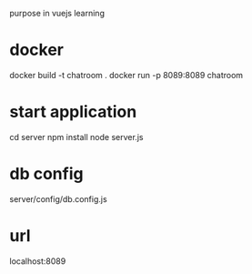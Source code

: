 purpose in vuejs learning

# docker 
docker build -t chatroom .
docker run -p 8089:8089 chatroom 
# start application
cd server
npm install 
node server.js 

# db config
server/config/db.config.js

# url 
localhost:8089
